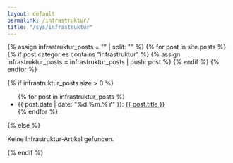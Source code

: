 ```yaml
---
layout: default
permalink: /infrastruktur/
title: "/sys/infrastruktur"
---
```


{% assign infrastruktur_posts = "" | split: "" %}
{% for post in site.posts %}
  {% if post.categories contains "infrastruktur" %}
    {% assign infrastruktur_posts = infrastruktur_posts | push: post %}
  {% endif %}
{% endfor %}

{% if infrastruktur_posts.size > 0 %}
  <ul>
  {% for post in infrastruktur_posts %}
    <li>
      {{ post.date | date: "%d.%m.%Y" }}: <a href="{{ post.url | relative_url }}">{{ post.title }}</a>
    </li>
  {% endfor %}
  </ul>
{% else %}
  <p>Keine Infrastruktur-Artikel gefunden.</p>
{% endif %}
